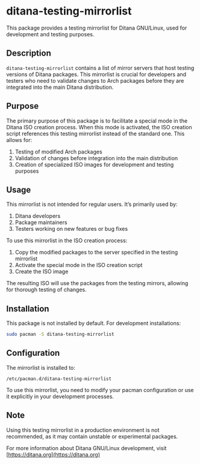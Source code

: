 # ditana-testing-mirrorlist

This package provides a testing mirrorlist for Ditana GNU/Linux, used for development and testing purposes.

## Description

`ditana-testing-mirrorlist` contains a list of mirror servers that host testing versions of Ditana packages. This mirrorlist is crucial for developers and testers who need to validate changes to Arch packages before they are integrated into the main Ditana distribution.

## Purpose

The primary purpose of this package is to facilitate a special mode in the Ditana ISO creation process. When this mode is activated, the ISO creation script references this testing mirrorlist instead of the standard one. This allows for:

1. Testing of modified Arch packages
2. Validation of changes before integration into the main distribution
3. Creation of specialized ISO images for development and testing purposes

## Usage

This mirrorlist is not intended for regular users. It’s primarily used by:

1. Ditana developers
2. Package maintainers
3. Testers working on new features or bug fixes

To use this mirrorlist in the ISO creation process:

1. Copy the modified packages to the server specified in the testing mirrorlist
2. Activate the special mode in the ISO creation script
3. Create the ISO image

The resulting ISO will use the packages from the testing mirrors, allowing for thorough testing of changes.

## Installation

This package is not installed by default. For development installations:

```bash
sudo pacman -S ditana-testing-mirrorlist
```

## Configuration

The mirrorlist is installed to:

```
/etc/pacman.d/ditana-testing-mirrorlist
```

To use this mirrorlist, you need to modify your pacman configuration or use it explicitly in your development processes.

## Note

Using this testing mirrorlist in a production environment is not recommended, as it may contain unstable or experimental packages.

For more information about Ditana GNU/Linux development, visit [https://ditana.org](https://ditana.org)
